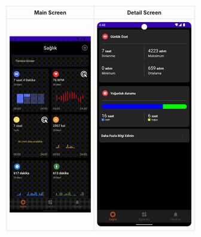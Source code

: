 <div id="top"></div>

<style>
    table {
        width: 100%;
        border-collapse: collapse;
    }

    th, td {
        padding: 8px;
        text-align: center;
        border: 1px solid #ddd;
    }

    img {
        max-width: 100%;
        height: auto;
    }
</style>

<table>
    <tr>
        <th>Main Screen</th>
        <th>Detail Screen</th>
    </tr>
    <tr>
        <td><img src="images/main_screen.gif" alt="Main Screen"></td>
        <td><img src="images/detail_screen.png" alt="Detail Screen"></td>
    </tr>
</table>
